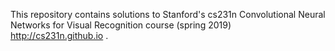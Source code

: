 This repository contains solutions to Stanford's cs231n Convolutional Neural Networks for Visual Recognition course (spring 2019) http://cs231n.github.io .
